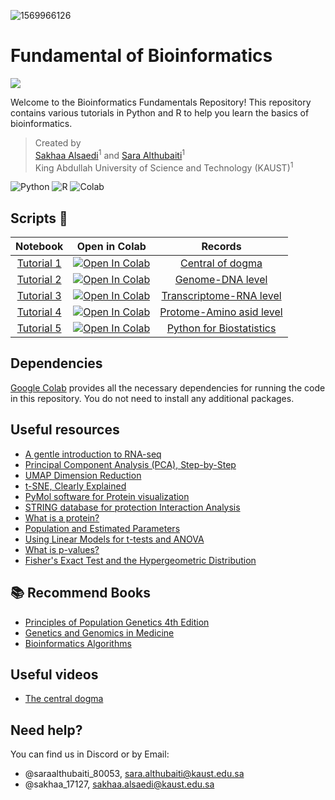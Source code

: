 ![1569966126](https://github.com/Sakhaa-Alsaedi/Introduction_to_bioinformatics/assets/42935314/45853a53-ed51-41b9-a7a7-c52fc352fe42)
# Fundamental of Bioinformatics
 <img src="https://img.shields.io/badge/License-MIT-yellow.svg" /></a>
 
Welcome to the Bioinformatics Fundamentals Repository! This repository contains various tutorials in Python and R to help you learn the basics of bioinformatics.


> Created by <br>
> [Sakhaa Alsaedi](https://cemse.kaust.edu.sa/cbrc/people/person/sakhaa-alsaedi)<sup>1</sup> and [Sara Althubaiti](https://cemse.kaust.edu.sa/cs/people/person/sara-althubaiti)<sup>1</sup> <br>
> King Abdullah University of Science and Technology (KAUST)<sup>1</sup>

![Python](https://img.shields.io/badge/Python-3776AB?style=for-the-badge&logo=python&logoColor=white)
![R](https://img.shields.io/badge/R-276DC3?style=for-the-badge&logo=r&logoColor=white)
![Colab](https://img.shields.io/badge/Colab-F9AB00?style=for-the-badge&logo=googlecolab&color=525252)


## Scripts :space_invader:

| Notebook  | Open in Colab|  Records 
| :---:         |     :---:      |  :---:
| [Tutorial 1](https://colab.research.google.com/drive/1sMmrCa1F6rQKveBAY0Zd8QsNeT0KgAQP?usp=sharing) | [![Open In Colab](https://colab.research.google.com/assets/colab-badge.svg)](https://colab.research.google.com/drive/1sMmrCa1F6rQKveBAY0Zd8QsNeT0KgAQP?usp=sharing)| [Central of dogma](https://kaust.zoom.us/rec/play/ST4s4WqmKe1gC1X8V1Ot9-3gx3fXt7ob-7obaBi3e9P3uenOTBBqTfCvbgDR_O4mSZI49j0fV8wB8iwc.mTe9jxdDqmj1aGMD?canPlayFromShare=true&from=share_recording_detail&continueMode=true&componentName=rec-play&originRequestUrl=https%3A%2F%2Fkaust.zoom.us%2Frec%2Fshare%2F9IOIWWwDXB_qM17FXFr3Ki67KqyLw8qpkkaWa33CYmtPsV5bAiL4s7Up58-urPC7.Lh6LY-JwChtUJWem)
| [Tutorial 2](https://colab.research.google.com/drive/1TqD6BdU6_RiXdcRSvzT3nu0abH98VLXI?usp=sharing) | [![Open In Colab](https://colab.research.google.com/assets/colab-badge.svg)](https://colab.research.google.com/drive/1TqD6BdU6_RiXdcRSvzT3nu0abH98VLXI?usp=sharing)| [Genome-DNA level](https://kaust.zoom.us/rec/play/tygKzMqXWXOFFSSTBdm4YwjbETppU61WtbpY3nYZhXndEcwEq1hBnwnvkmsXf0Y8D_Y1ptbxI5rF8OXQ.hmZUOhMxF9Y0e9c-?canPlayFromShare=true&from=share_recording_detail&continueMode=true&componentName=rec-play&originRequestUrl=https%3A%2F%2Fkaust.zoom.us%2Frec%2Fshare%2FJWNcrdaPeuQ6YR-6chj5f3AWKOXlrPz1WbYvreeCTbLnNAQIC5plDpI6TDbLOgEj.oA22h9OE0S8AFzUf)
| [Tutorial 3](https://colab.research.google.com/drive/1LDlhbge4ulcQBUl837bbMMNPhKx2ZGZj?usp=sharing) | [![Open In Colab](https://colab.research.google.com/assets/colab-badge.svg)](https://colab.research.google.com/drive/1LDlhbge4ulcQBUl837bbMMNPhKx2ZGZj?usp=sharing)|[Transcriptome-RNA level](https://kaust.zoom.us/rec/play/3tC291G2sp1USspwzQbr6IjLHCP7jWCSo6e5YJF7Mww471ei5DVGEF79P_UmQuYjn7Ou7wz-TBgoia43.0KlZCPhWTNWtXzWy?canPlayFromShare=true&from=share_recording_detail&continueMode=true&componentName=rec-play&originRequestUrl=https%3A%2F%2Fkaust.zoom.us%2Frec%2Fshare%2F5hoQKeaQvUIancQKgfM91KrXBEQcBzIA0MrVyUlI8DJ7zcugarCXHCpCN6jrKadP.0RxFXWz_2-QUq5kh&autoplay=true&startTime=1697279431000)
| [Tutorial 4](https://colab.research.google.com/drive/1XZ58scoQagn9pypxyasSZSdAUsa9wP8O?usp=sharing) | [![Open In Colab](https://colab.research.google.com/assets/colab-badge.svg)](https://colab.research.google.com/drive/1XZ58scoQagn9pypxyasSZSdAUsa9wP8O?usp=sharing)|[Protome-Amino asid level](https://kaust.zoom.us/rec/play/7juurDBkD1Ao0Wm6UJ_N0U7c85jlqm6UH1-931AbtiIfBSLTmDRFxSbn0_ph4RJBypHHw0rTU6bms-RG.HMHweqXzeXItVb9P?canPlayFromShare=true&from=share_recording_detail&continueMode=true&componentName=rec-play&originRequestUrl=https%3A%2F%2Fkaust.zoom.us%2Frec%2Fshare%2FSpNX8c-wHaJekgwJCv6UtS87oKvVm8XOpTCo9385quOb3PZFM2bdShkTTY-C6OBw.qpXCHbCQsosytBH1)
| [Tutorial 5](https://colab.research.google.com/drive/1YYzZmlliCDgugzFW6_mJ8SMireIiT4Wm?usp=sharing) | [![Open In Colab](https://colab.research.google.com/assets/colab-badge.svg)](https://colab.research.google.com/drive/1YYzZmlliCDgugzFW6_mJ8SMireIiT4Wm?usp=sharing)|[Python for Biostatistics](https://kaust.zoom.us/rec/play/7juurDBkD1Ao0Wm6UJ_N0U7c85jlqm6UH1-931AbtiIfBSLTmDRFxSbn0_ph4RJBypHHw0rTU6bms-RG.HMHweqXzeXItVb9P?canPlayFromShare=true&from=share_recording_detail&continueMode=true&componentName=rec-play&originRequestUrl=https%3A%2F%2Fkaust.zoom.us%2Frec%2Fshare%2FSpNX8c-wHaJekgwJCv6UtS87oKvVm8XOpTCo9385quOb3PZFM2bdShkTTY-C6OBw.qpXCHbCQsosytBH1)

## Dependencies
[Google Colab](https://colab.research.google.com) provides all the necessary dependencies for running the code in this repository. You do not need to install any additional packages.

## Useful resources 
- [A gentle introduction to RNA-seq](https://www.youtube.com/watch?app=desktop&v=tlf6wYJrwKY)
- [Principal Component Analysis (PCA), Step-by-Step](https://www.youtube.com/watch?v=FgakZw6K1QQ)
- [UMAP Dimension Reduction](https://www.youtube.com/watch?v=eN0wFzBA4Sc&t=790s)
- [t-SNE, Clearly Explained](https://www.youtube.com/watch?v=NEaUSP4YerM&list=RDCMUCtYLUTtgS3k1Fg4y5tAhLbw&index=2)
- [PyMol software for Protein visualization](https://pymol.org/2/)
- [STRING database for protection Interaction Analysis](https://string-db.org/)
- [What is a protein?](https://www.youtube.com/watch?v=wvTv8TqWC48)
- [Population and Estimated Parameters](https://www.youtube.com/watch?v=vikkiwjQqfU)
- [Using Linear Models for t-tests and ANOVA](https://www.youtube.com/watch?v=NF5_btOaCig)
- [What is p-values?](https://www.youtube.com/watch?v=vemZtEM63GY)
- [Fisher's Exact Test and the Hypergeometric Distribution](https://www.youtube.com/watch?v=udyAvvaMjfM)

## :books: Recommend Books 
- [Principles of Population Genetics 4th Edition](https://www.scribd.com/document/327383907/Principles-Population-Genetics)
- [Genetics and Genomics in Medicine](https://moodle2.units.it/pluginfile.php/271710/mod_resource/content/1/Genetics-Genomics-Medicine.pdf)
- [Bioinformatics Algorithms](https://compeau.cbd.cmu.edu/online-education/bioinformatics-algorithms-an-active-learning-approach/)

## Useful videos
- [The central dogma](https://www.youtube.com/watch?v=gG7uCskUOrA&t=1s)
  
## Need help?
You can find us in Discord or by Email:

- @saraalthubaiti_80053, sara.althubaiti@kaust.edu.sa
- @sakhaa_17127, sakhaa.alsaedi@kaust.edu.sa

